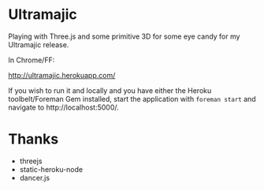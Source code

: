 Ultramajic
==================

Playing with Three.js and some primitive 3D for some eye candy for my Ultramajic release.

In Chrome/FF:

http://ultramajic.herokuapp.com/

If you wish to run it and locally and you have either the Heroku toolbelt/Foreman Gem installed,
start the application with `foreman start` and navigate to http://localhost:5000/.

Thanks
======

- threejs
- static-heroku-node
- dancer.js
